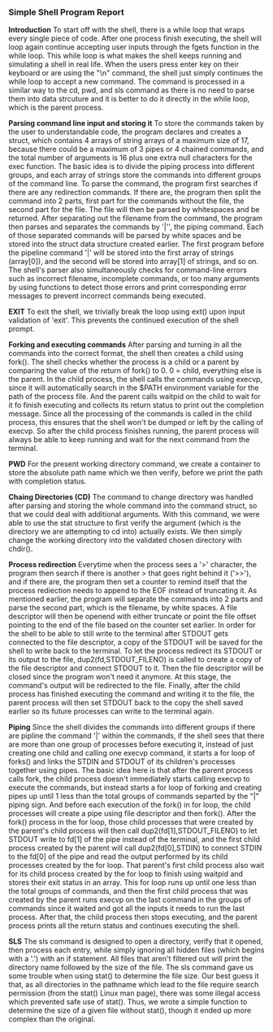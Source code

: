 ### Simple Shell Program Report

**Introduction**
To start off with the shell, there is a while loop that wraps every single
piece of code. After one process finish executing, the shell will loop again
continue accepting user inputs through the fgets function in the while loop.
This while loop is what makes the shell keeps running and simulating a shell in
real life. When the users press enter key on their keyboard or are using the
"\n" command, the shell just simply continues the while loop to accept a new
command. The command is processed in a similar way to the cd, pwd, and sls
command as there is no need to parse them into data strcuture and it is better
to do it directly in the while loop, which is the parent process.

**Parsing command line input and storing it**
To store the commands taken by the user to understandable code, the program
declares and creates a struct, which contains 4 arrays of string arrays of a
maximum size of 17, because there could be a maximum of 3 pipes or 4 chained
commands, and the total number of arguments is 16 plus one extra null
characters for the exec function. The basic idea is to divide the piping
process into different groups, and each array of strings store the commands
into different groups of the command line. To parse the command, the program
first searches if there are any redirection commands. If there are, the program
then split the command into 2 parts, first part for the commands without the
file, the second part for the file. The file will then be parsed by whitespaces
and be returned. After separating out the filename from the command, the
program then parses and separates the commands by '|'', the piping command.
Each of those separated commands will be parsed by white spaces and be stored
into the struct data structure created earlier. The first program before the
pipeline command '|' will be stored into the first array of strings (array[0]),
and the second will be stored into array[1] of strings, and so on. The shell's
parser also simultaneously checks for command-line errors such as incorrect
filename, incomplete commands, or too many arguments by using functions to
detect those errors and print corresponding error messages to prevent incorrect
commands being executed.

**EXIT**
To exit the shell, we trivially break the loop using ext() upon input
validation of 'exit'. This prevents the continued execution of the shell prompt.

**Forking and executing commands**
After parsing and turning in all the commands into the correct format, the
shell then creates a child using fork(). The shell checks whether the process
is a child or a parent by comparing the value of the return of fork() to 0. 0 =
child, everything else is the parent. In the child process, the shell calls the
commands using execvp, since it will automatically search in the $PATH
environment variable for the path of the process file. And the parent calls
waitpid on the child to wait for it fo finish executing and collects its return
status to print out the completion message. Since all the processing of the
commands is called in the child process, this ensures that the shell won't be
dumped or left by the calling of execvp. So after the child process finishes
running, the parent process will always be able to keep running and wait for
the next command from the terminal. 

**PWD**
For the present working directory command, we create a container to store
the absolute path name which we then verify, before we print the path with
completion status.

**Chaing Directories (CD)**
The command to change directory was handled after parsing and storing the
whole command into the command struct, so that we could deal with additional
arguments. With this command, we were able to use the stat structure to first
verify the argument (which is the directory we are attempting to cd into)
actually exists. We then simply change the working directory into the
validated chosen directory with chdir().

**Process redirection**
Everytime when the process sees a '>' character, the program then search if
there is another > that goes right behind it ('>>'), and if there are, the
program then set a counter to remind itself that the process rediection needs
to append to the EOF instead of truncating it. As mentioned earlier, the
program will separate the commands into 2 parts and parse the second part,
which is the filename, by white spaces. A file descriptor will then be openend
with either truncate or point the file offset pointing to the end of the file
based on the counter set earlier. In order for the shell to be able to still
write to the terminal after STDOUT gets connected to the file descriptor, a
copy of the STDOUT will be saved for the shell to write back to the terminal.
To let the process redirect its STDOUT or its output to the file,
dup2(fd,STDOUT_FILENO) is called to create a copy of the file descriptor and
connect STDOUT to it. Then the file descriptor will be closed since the program
won't need it anymore. At this stage, the command's output will be redirected
to the file. Finally, after the child process has finished executing the
command and writing it to the file, the parent process will then set STDOUT
back to the copy the shell saved earlier so its future processes can write to
the terminal again.

**Piping**
Since the shell divides the commands into different groups if there are pipline
the command '|' within the commands, if the shell sees that there are more than one
group of processes before executing it, instead of just creating one child and
calling one execvp command, it starts a for loop of forks() and links the STDIN
and STDOUT of its children's processes together using pipes. The basic idea
here is that after the parent process calls fork, the child process doesn't
immediately starts calling execvp to execute the commands, but instead starts a
for loop of forking and creating pipes up until 1 less than the total groups of
commands separted by the "|" piping sign. And before each execution of the
fork() in for loop, the child processes will create a pipe using file
descriptor and then fork(). After the fork() process in the for loop, those
child processes that were created by the parent's child process will then call
dup2(fd[1],STDOUT_FILENO) to let STDOUT write to fd[1] of the pipe instead of
the terminal, and the first child process created by the parent will call
dup2(fd[0],STDIN) to connect STDIN to the fd[0] of the pipe and read the output
performed by its child processes created by the for loop. That parent's first
child process also wait for its child process created by the for loop to finish
using waitpid and stores their exit status in an array. This for loop runs up
until one less than the total groups of commands, and then the first child
process that was created by the parent runs execvp on the last command in the
groups of commands since it waited and got all the inputs it needs to run the
last process. After that, the child process then stops executing, and the
parent process prints all the return status and continues executing the shell. 

**SLS**
The sls command is designed to open a directory, verify that it opened,
then process each entry, while simply ignoring all hidden files (which begins
with a '.') with an if statement. All files that aren't filtered out will
print the directory name followed by the size of the file. The sls command
gave us some trouble when using stat() to determine the file size. Our best
guess it that, as all directories in the pathname which lead to the file
require search permission (from the stat() Linux man page), there was some
illegal access which prevented safe use of stat(). Thus, we wrote a simple
function to determine the size of a given file without stat(), though it ended
up more complex than the original.


